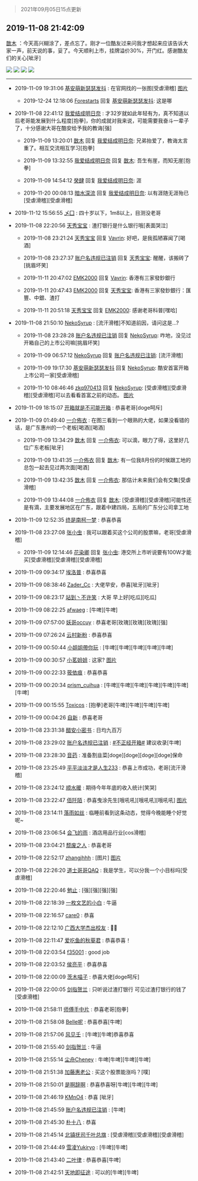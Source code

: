 > 2021年09月05日15点更新
<link rel="stylesheet" href="https://cdn.jsdelivr.net/gh/taotie6/sampleJSON@main/css/photo_show.css">


 ## 2019-11-08 21:42:09 

 [㪚木](https://www.coolapk.com/feed/14756694?shareKey=NWU4YzE3YzdhOGMzNjEzMTc1MDc~) ：今天高兴糊涂了，差点忘了。刚才一位酷友过来问我才想起来应该告诉大家一声，前天说的事，妥了。今天顺利上市，挂牌溢价30%，开门红。感谢酷友们的关心[呲牙] 

<div class="album">
<img class="img-item" src="http://image.coolapk.com/feed/2019/1108/21/1081091_539f3bfe_0523_9701@1080x1325.jpeg" />
<img class="img-item" src="http://image.coolapk.com/feed/2019/1108/21/1081091_5fee788a_0523_9703@640x368.gif" />
<img class="img-item" src="http://image.coolapk.com/feed/2019/1108/21/1081091_be3889f4_0523_9705@1374x1080.jpeg" />
<img class="img-item" src="http://image.coolapk.com/feed/2019/1108/21/1081091_f5854c84_0523_9706@1396x1080.jpeg" />
</div>

 ------- 

- 2019-11-09 19:31:06 [基安萌新瑟瑟发抖](uid=2428631) : 在官网找的一张图[受虐滑稽] [图片](http://image.coolapk.com/feed/2019/1109/19/2428631_36e4fa79_9065_713@1608x1040.jpeg)

    - 2019-12-24 12:18:06 [Forestarts](uid=813628) 回复 [基安萌新瑟瑟发抖](uid=2428631): 这是哪 

- 2019-11-08 22:41:12 [我爱结成明日奈](uid=1772977) : 才32岁就如此年轻有为，真不知道以后老哥能发展到什么程度[抱拳]，你的成就对我来说，可能需要我奋斗一辈子了，十分感谢大哥在酷安给予我的教诲[强] 

    - 2019-11-09 13:20:01 [㪚木](uid=1081091) 回复 [我爱结成明日奈](uid=1772977): 兄弟抬爱了，教诲太言重了。相互交流相互学习[抱拳] 

    - 2019-11-09 13:32:55 [我爱结成明日奈](uid=1772977) 回复 [㪚木](uid=1081091): 吾生有崖，而知无崖[抱拳] 

    - 2019-11-09 14:54:12 [癸肆](uid=2647260) 回复 [我爱结成明日奈](uid=1772977): 涯 

    - 2019-11-20 00:08:13 [暗水深流](uid=1429546) 回复 [我爱结成明日奈](uid=1772977): 以有涯随无涯殆已[受虐滑稽][受虐滑稽] 

- 2019-11-12 15:56:55 [乄囗](uid=759206) : 四十岁以下，1m8以上，目测没老哥 

- 2019-11-08 22:20:56 [天秀宝宝](uid=1779214) : 渣打银行是什么银行哦[表面哭泣] 

    - 2019-11-08 23:21:24 [天秀宝宝](uid=1779214) 回复 [Vavrin](uid=460855): 好吧，是我孤陋寡闻了[喝酒] 

    - 2019-11-08 23:27:37 [账户名违规已注销](uid=1039732) 回复 [天秀宝宝](uid=1779214): 醒醒，该搬砖了[挑眉坏笑] 

    - 2019-11-11 20:47:02 [EMK2000](uid=381916) 回复 [Vavrin](uid=460855): 香港有三家發鈔銀行 

    - 2019-11-11 20:47:43 [EMK2000](uid=381916) 回复 [天秀宝宝](uid=1779214): 香港有三家發鈔銀行：匯豐、中銀、渣打 

    - 2019-11-11 20:51:18 [天秀宝宝](uid=1779214) 回复 [EMK2000](uid=381916): 感谢老哥科普[嘿哈] 

- 2019-11-08 21:50:10 [NekoSyrup](uid=1868243) : [流汗滑稽]不知道前因，请问这是...? 

    - 2019-11-08 23:28:28 [账户名违规已注销](uid=1039732) 回复 [NekoSyrup](uid=1868243): 咋地，没见过开箱自己的上市公司嘛[挑眉坏笑] 

    - 2019-11-09 06:57:12 [NekoSyrup](uid=1868243) 回复 [账户名违规已注销](uid=1039732): [流汗滑稽] 

    - 2019-11-09 19:17:30 [基安萌新瑟瑟发抖](uid=2428631) 回复 [NekoSyrup](uid=1868243): 酷安首富开箱上市公司一家[受虐滑稽] 

    - 2019-11-10 08:46:46 [zkq970413](uid=1309703) 回复 [NekoSyrup](uid=1868243): [受虐滑稽][受虐滑稽][受虐滑稽]可以去看看首富之前的动态。 [图片](http://image.coolapk.com/feed/2019/1110/08/1309703_6806_4394@1080x2160.jpg)

- 2019-11-09 18:15:07 [开箱就是不可能开箱](uid=1767328) : 恭喜老哥[doge呵斥] 

- 2019-11-09 01:49:40 [一介佈衣](uid=796568) : 在图三看到一个眼熟的大佬，如果没看错的话，是广东惠州的一个老板[喝酒][喝酒] 

    - 2019-11-09 13:34:29 [㪚木](uid=1081091) 回复 [一介佈衣](uid=796568): 可以滴，眼力了得，这里好几位广东老板[呲牙] 

    - 2019-11-09 13:41:35 [一介佈衣](uid=796568) 回复 [㪚木](uid=1081091): 有一位我8月份的时候跟工地的总包一起去见过两次面[喝酒] 

    - 2019-11-09 13:42:35 [㪚木](uid=1081091) 回复 [一介佈衣](uid=796568): 那估计未来我们会有交集[受虐滑稽] 

    - 2019-11-09 13:44:08 [一介佈衣](uid=796568) 回复 [㪚木](uid=1081091): [受虐滑稽][受虐滑稽]可能性还是有滴，主要发展地区在广东，跟着中建四局，五局的广东分公司拿工地 

- 2019-11-09 12:52:35 [终是南柯一梦](uid=819896) : 恭喜恭喜 

- 2019-11-08 23:27:08 [张小虫](uid=1108686) : 我可以跟着买这个公司的股票嘛，老哥[受虐滑稽] 

    - 2019-11-09 12:14:46 [花染卿](uid=1634797) 回复 [张小虫](uid=1108686): 港交所上市听说要有100W才能买[受虐滑稽][受虐滑稽][受虐滑稽] 

- 2019-11-09 09:34:17 [埃洛普](uid=1191361) : 恭喜恭喜 

- 2019-11-09 08:38:46 [Zader_Cc](uid=1453125) : 大佬早安，恭喜[呲牙][呲牙] 

- 2019-11-09 08:23:17 [站到丶不许笑](uid=1165627) : 大哥 早上好[吃瓜][吃瓜] 

- 2019-11-09 08:22:25 [afwaeg](uid=495528) : [牛啤][牛啤] 

- 2019-11-09 07:57:00 [妖哥occuy](uid=1388591) : 恭喜老哥[玫瑰][玫瑰][玫瑰][强] 

- 2019-11-09 07:26:24 [云村新粉](uid=809098) : 恭喜恭喜 

- 2019-11-09 00:50:44 [小姐姐帶你玩](uid=641103) : [牛啤][牛啤][牛啤][牛啤][牛啤] 

- 2019-11-09 00:30:57 [小茗姐姐](uid=2225525) : 这家? [图片](http://image.coolapk.com/feed/2019/1109/00/2225525_a8e66587_0656_0506@1242x1656.jpeg)

- 2019-11-09 00:22:33 [筱依痕](uid=1376406) : 恭喜恭喜 

- 2019-11-09 00:20:34 [prism_cuihua](uid=1243854) : [牛啤][牛啤][牛啤][牛啤][牛啤][牛啤][牛啤] 

- 2019-11-09 00:15:55 [Toxicos](uid=2522464) : [抱拳]老哥[牛啤][牛啤][牛啤][牛啤] 

- 2019-11-09 00:04:26 [自新](uid=2031956) : 恭喜老哥 

- 2019-11-08 23:31:38 [醋安小密书](uid=1946508) : 日均九百万 

- 2019-11-08 23:29:02 [账户名违规已注销](uid=1039732) : <a class="feed-link-tag" href="/t/不正经开箱?type=0">#不正经开箱#</a> 建议收录[牛啤] 

- 2019-11-08 23:28:30 [音药](uid=1025660) : 准备割韭菜[doge][doge][doge][doge]保命 

- 2019-11-08 23:25:49 [平平淡淡才是人生233](uid=2212124) : 恭喜上市成功，老哥[流汗滑稽] 

- 2019-11-08 23:24:12 [顺水暖](uid=2030768) : 期待今年年底的收入统计[笑哭] 

- 2019-11-08 23:22:47 [佰阡陌](uid=950454) : 恭喜曳涂先生[哦吼吼][哦吼吼][哦吼吼] [图片](http://image.coolapk.com/feed/2019/1021/15/1342386_d74dbd16_3005_189@580x321.jpeg)

- 2019-11-08 23:14:11 [落雨如丝](uid=171765) : 临睡前看到这条动态，觉得今晚能睡个好觉呢~ 

- 2019-11-08 23:06:54 [会飞的雨](uid=506984) : 酒店用品行业[cos滑稽] 

- 2019-11-08 23:04:21 [颓废之人](uid=369286) : 恭喜老哥 

- 2019-11-08 22:52:17 [zhangjhhh](uid=1306301) : [图片] [图片](http://image.coolapk.com/feed/2019/0218/13/2180221_1550466472_8791@397x243.gif)

- 2019-11-08 22:26:20 [道士哥哥QAQ](uid=857333) : 我是学生，可以分我一个小目标吗[受虐滑稽] 

- 2019-11-08 22:20:46 [勉止](uid=2347268) : [强][强][强][强] 

- 2019-11-08 22:18:39 [一枚文艺的小白](uid=695732) : 牛逼 

- 2019-11-08 22:16:57 [care0](uid=818702) : 恭喜 

- 2019-11-08 22:12:10 [广西大学杰出校友](uid=1654148) : 🐂🍺 

- 2019-11-08 22:11:47 [爱吃鱼的秋葵君](uid=1197189) : 恭喜恭喜！ 

- 2019-11-08 22:03:54 [f35001](uid=1519059) : good job 

- 2019-11-08 22:03:52 [侯亮平](uid=685087) : 恭喜恭喜 

- 2019-11-08 22:00:09 [茨木喵子](uid=2155035) : 恭喜大佬[doge呵斥] 

- 2019-11-08 22:00:05 [剑指贺兰](uid=1109203) : 只听说过渣打银行  可见过渣打银行的钱了[受虐滑稽] 

- 2019-11-08 21:58:11 [师傅手中片](uid=1467971) : 恭喜老哥[抱拳] 

- 2019-11-08 21:58:08 [Belle呢](uid=2085738) : 恭喜恭喜[牛啤] 

- 2019-11-08 21:57:06 [风见壬](uid=1512297) : [牛啤][牛啤]恭喜恭喜 

- 2019-11-08 21:55:40 [剑指贺兰](uid=1109203) : 牛逼 

- 2019-11-08 21:55:14 [尘舟Cheney](uid=2897099) : 牛啤[牛啤][牛啤][牛啤] 

- 2019-11-08 21:51:38 [加藤惠老公](uid=1266680) : 买这个股票能涨吗？[噗] 

- 2019-11-08 21:50:01 [是啊辞啊](uid=963639) : 恭喜恭喜呀[牛啤][牛啤][牛啤] 

- 2019-11-08 21:46:19 [KMnO4](uid=1068513) : 恭喜 [呲牙] 

- 2019-11-08 21:45:59 [账户名违规已注销](uid=1039732) : [牛啤] 

- 2019-11-08 21:45:30 [朴十八](uid=1176863) : 恭喜 

- 2019-11-08 21:45:14 [北镇抚司千叶总旗](uid=2355110) : [受虐滑稽][受虐滑稽][受虐滑稽] 

- 2019-11-08 21:44:49 [雪凌Yukiryo](uid=618547) : [牛啤][牛啤] 

- 2019-11-08 21:43:40 [二叶律](uid=922078) : 恭喜恭喜[牛啤] 

- 2019-11-08 21:42:51 [天地即征途](uid=659674) : 可以的[牛啤][牛啤] 


